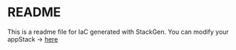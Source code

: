 # README
This is a readme file for IaC generated with StackGen.
You can modify your appStack -> [here](http://stage.dev.stackgen.com/appstacks/9b35d9a2-b5e5-4396-a51a-5b993eedf2d4)
